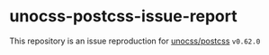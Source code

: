 # unocss-postcss-issue-report

This repository is an issue reproduction for [unocss/postcss](https://github.com/unocss/unocss/tree/main/packages/postcss) `v0.62.0`
